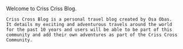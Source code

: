 Welcome to Criss Criss Blog.

    Criss Cross Blog is a personal travel blog created by Osa Obas. 
    It details my exciting and adventurous travels around the world
    for the past 10 years and users will be able to be part of this 
    community and add their own adventures as part of the Criss Cross Community. 
    
    
